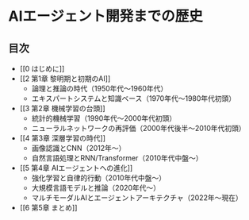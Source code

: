 # AIエージェント開発までの歴史

## 目次

- [[0 はじめに]]
- [[2 第1章 黎明期と初期のAI]]
  - 論理と推論の時代（1950年代～1960年代）
  - エキスパートシステムと知識ベース（1970年代～1980年代初頭）
- [[3 第2章 機械学習の台頭]]
  - 統計的機械学習（1990年代～2000年代初頭）
  - ニューラルネットワークの再評価（2000年代後半～2010年代初頭）
- [[4 第3章 深層学習の時代]]
  - 画像認識とCNN（2012年～）
  - 自然言語処理とRNN/Transformer（2010年代中盤～）
- [[5 第4章 AIエージェントへの進化]]
  - 強化学習と自律的行動（2010年代中盤～）
  - 大規模言語モデルと推論（2020年代～）
  - マルチモーダルAIとエージェントアーキテクチャ（2022年～現在）
- [[6 第5章 まとめ]]
